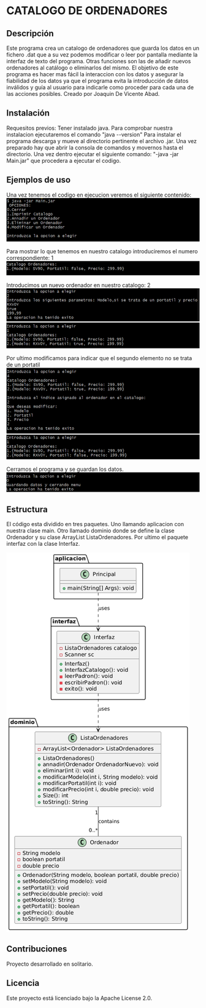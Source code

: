 # CATALOGO DE ORDENADORES

## Descripción

Este programa crea un catalogo de ordenadores que guarda los datos en un fichero .dat que a su vez podemos modificar o leer por 
pantalla mediante la interfaz de texto del programa. Otras funciones son las de añadir nuevos ordenadores al catálogo o eliminarlos
del mismo. El objetivo de este programa es hacer mas fácil la interaccion con los datos  y asegurar la fiabilidad de los datos ya que el programa evita la introducción
de datos inválidos y guía al usuario para indicarle como proceder para cada una de las acciones posibles.
Creado por Joaquin De Vicente Abad.


## Instalación

Requesitos previos: Tener instalado java. Para comprobar nuestra instalacion ejecutaremos el comando "java --version"
Para instalar el programa descarga y mueve al directorio pertinente el archivo .jar. Una vez preparado hay que abrir la consola de 
comandos y movernos hasta el directorio. Una vez dentro ejecutar el siguiente comando: "-java -jar Main.jar" que procedera a ejecutar
el codigo.


## Ejemplos de uso

Una vez tenemos el codigo en ejecucion veremos el siguiente contenido:
![Imagen que muestra el menu por pantalla](imagenes/image.png)

Para mostrar lo que tenemos en nuestro catalogo introduciremos el numero correspondiente: 1
![Catalogo con un ordenador](imagenes/image-2.png)

Introducimos un nuevo ordenador en nuestro catalogo: 2
![Introduccion de un ordenador](imagenes/image-3.png)
![Nuevo catalogo](imagenes/image-4.png)

Por ultimo modificamos para indicar que el segundo elemento no se trata de un portatil
![Menu de modificacion](imagenes/image-5.png)
![nuevo catalogo](imagenes/image-6.png)

Cerramos el programa y se guardan los datos.
![Menu de guardado](imagenes/image-7.png)


## Estructura

El código esta dividido en tres paquetes. Uno llamando aplicacion con nuestra clase main. Otro llamado dominio donde se define la clase
Ordenador y su clase ArrayList ListaOrdenadores. Por ultimo el paquete interfaz con la clase Interfaz.

![Diagrama UML](imagenes/imageUML.png)
## Contribuciones

Proyecto desarrollado en solitario.

## Licencia
Este proyecto está licenciado bajo la Apache License 2.0.